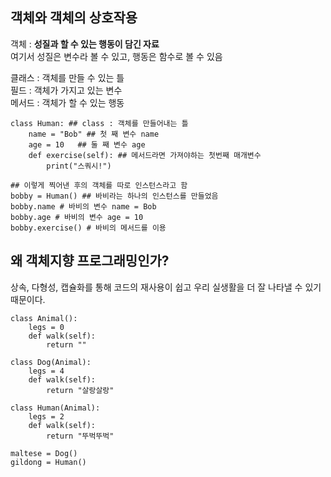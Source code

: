 ## 객체와 객체의 상호작용  
객체 : **성질과 할 수 있는 행동이 담긴 자료**  
여기서 성질은 변수라 볼 수 있고, 행동은 함수로 볼 수 있음  

클래스 : 객체를 만들 수 있는 틀  
필드 : 객체가 가지고 있는 변수  
메서드 : 객체가 할 수 있는 행동  

```   
class Human: ## class : 객체를 만들어내는 틀 
    name = "Bob" ## 첫 째 변수 name
    age = 10   ## 둘 째 변수 age
    def exercise(self): ## 메서드라면 가져야하는 첫번째 매개변수
        print("스쿼시!")

## 이렇게 찍어낸 후의 객체를 따로 인스턴스라고 함  
bobby = Human() ## 바비라는 하나의 인스턴스를 만들었음 
bobby.name # 바비의 변수 name = Bob
bobby.age # 바비의 변수 age = 10
bobby.exercise() # 바비의 메서드를 이용  

```  

## 왜 객체지향 프로그래밍인가?  

상속, 다형성, 캡슐화를 통해 코드의 재사용이 쉽고 우리 실생활을 더 잘 나타낼 수 있기 때문이다.  
```  
class Animal():
    legs = 0
    def walk(self):
        return ""

class Dog(Animal):
    legs = 4
    def walk(self):
        return "살랑살랑"
        
class Human(Animal):
    legs = 2
    def walk(self):
        return "뚜벅뚜벅"

maltese = Dog()
gildong = Human()
```  
